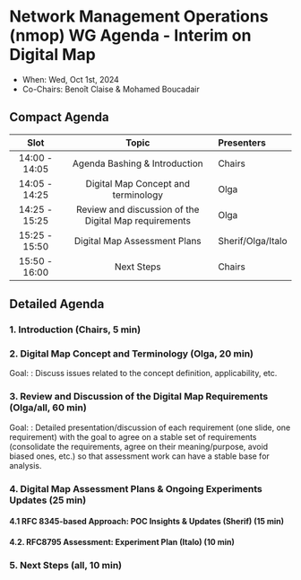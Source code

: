 # Network Management Operations (nmop) WG Agenda - Interim on Digital Map 

* When: Wed, Oct 1st, 2024
* Co-Chairs: Benoît Claise & Mohamed Boucadair

## Compact Agenda

| Slot          | Topic                                   | Presenters |
|:-------------:|:---------------------------------------:|:-----------|
| 14:00 - 14:05 | Agenda Bashing & Introduction           | Chairs     |
| 14:05 - 14:25 | Digital Map Concept and terminology | Olga     |
| 14:25 - 15:25 | Review and discussion of the Digital Map requirements  | Olga     |
| 15:25 - 15:50 | Digital Map Assessment Plans | Sherif/Olga/Italo |
| 15:50 - 16:00 | Next Steps | Chairs     |

## Detailed Agenda

### 1. Introduction (Chairs, 5 min)

### 2. Digital Map Concept and Terminology (Olga, 20 min) 

Goal: 
: Discuss issues related to the concept definition, applicability, etc.

### 3. Review and Discussion of the Digital Map Requirements (Olga/all, 60 min) 

Goal:
: Detailed presentation/discussion of each requirement (one slide, one requirement) with the goal to agree on a stable set of requirements (consolidate the requirements, agree on their meaning/purpose, avoid biased ones, etc.) so that assessment work can have a stable base for analysis.
  
### 4. Digital Map Assessment Plans & Ongoing Experiments Updates (25 min) 

#### 4.1 RFC 8345-based Approach: POC Insights & Updates (Sherif) (15 min)
#### 4.2. RFC8795 Assessment: Experiment Plan (Italo) (10 min)

### 5. Next Steps (all, 10 min)


